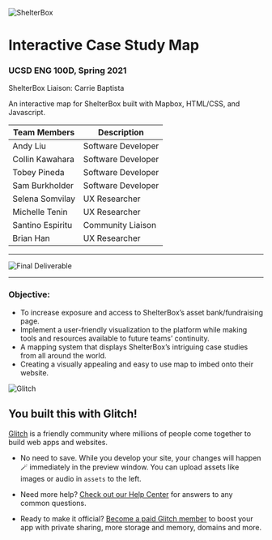 ![ShelterBox](https://cdn.glitch.com/abd96fa6-f9f8-440d-bf3b-41cf6978fa68%2FCopy%20of%20ShelterBox_logo_strapline.png?v=1622401440388)
# Interactive Case Study Map
### UCSD ENG 100D, Spring 2021

ShelterBox Liaison: Carrie Baptista

An interactive map for ShelterBox built with Mapbox, HTML/CSS, and Javascript.

| Team Members | Description |
| ----------- | ----------- |
| Andy Liu | Software Developer |
| Collin Kawahara | Software Developer |
| Tobey Pineda | Software Developer |
| Sam Burkholder | Software Developer |
| Selena Somvilay | UX Researcher |
| Michelle Tenin | UX Researcher |
| Santino Espiritu | Community Liaison  |
| Brian Han | UX Researcher |

---

![Final Deliverable](https://ckawahar.github.io/ShelterBoxCaseStudyMap/)

---

### Objective:
- To increase exposure and access to ShelterBox’s asset bank/fundraising page. 
- Implement a user-friendly visualization to the platform while making tools and resources available to future teams’ continuity. 
- A mapping system that displays ShelterBox’s intriguing case studies from all around the world. 
- Creating a visually appealing and easy to use map to imbed onto their website. 


![Glitch](https://cdn.glitch.com/a9975ea6-8949-4bab-addb-8a95021dc2da%2FLogo_Color.svg?v=1602781328576)

## You built this with Glitch!

[Glitch](https://glitch.com) is a friendly community where millions of people come together to build web apps and websites.

- No need to save. While you develop your site, your changes will happen 🪄 immediately in the preview window. You can upload assets like images or audio in `assets` to the left.

- Need more help? [Check out our Help Center](https://help.glitch.com/) for answers to any common questions.
- Ready to make it official? [Become a paid Glitch member](https://glitch.com/pricing) to boost your app with private sharing, more storage and memory, domains and more.
